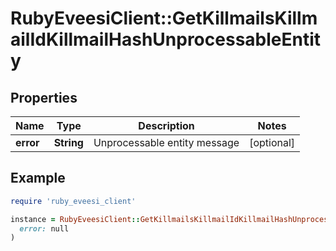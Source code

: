 # RubyEveesiClient::GetKillmailsKillmailIdKillmailHashUnprocessableEntity

## Properties

| Name | Type | Description | Notes |
| ---- | ---- | ----------- | ----- |
| **error** | **String** | Unprocessable entity message | [optional] |

## Example

```ruby
require 'ruby_eveesi_client'

instance = RubyEveesiClient::GetKillmailsKillmailIdKillmailHashUnprocessableEntity.new(
  error: null
)
```


